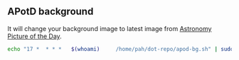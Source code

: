 
## APotD background

It will change your background image to latest image from [Astronomy Picture of the Day](https://apod.nasa.gov/apod/astropix.html).

```sh
echo "17 *	* * *	$(whoami)     /home/pah/dot-repo/apod-bg.sh" | sudo tee -a /etc/crontab
```
